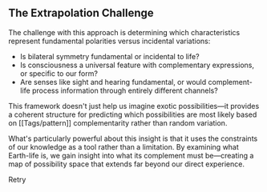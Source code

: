 ## The Extrapolation Challenge

The challenge with this approach is determining which characteristics represent fundamental polarities versus incidental variations:

- Is bilateral symmetry fundamental or incidental to life?
- Is consciousness a universal feature with complementary expressions, or specific to our form?
- Are senses like sight and hearing fundamental, or would complement-life process information through entirely different channels?

This framework doesn't just help us imagine exotic possibilities—it provides a coherent structure for predicting which possibilities are most likely based on [[Tags/pattern]] complementarity rather than random variation.

What's particularly powerful about this insight is that it uses the constraints of our knowledge as a tool rather than a limitation. By examining what Earth-life is, we gain insight into what its complement must be—creating a map of possibility space that extends far beyond our direct experience.

Retry